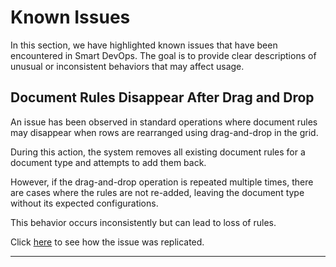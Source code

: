 # Known Issues

In this section, we have highlighted known issues that have been encountered in Smart DevOps. The goal is to provide clear descriptions of unusual or inconsistent behaviors that may affect usage. 

## Document Rules Disappear After Drag and Drop

An issue has been observed in standard operations where document rules may disappear when rows are rearranged using drag-and-drop in the grid.

During this action, the system removes all existing document rules for a document type and attempts to add them back. 

However, if the drag-and-drop operation is repeated multiple times, there are cases where the rules are not re-added, leaving the document type without its expected configurations.

 This behavior occurs inconsistently but can lead to loss of rules. 

  Click [here](https://oracularis.github.io/smartdevops/assets/DOC_RULE_BUG.pdf) to see how the issue was replicated.

 ---

<br><br> 